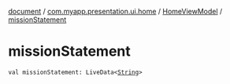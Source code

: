 [document](../../index.md) / [com.myapp.presentation.ui.home](../index.md) / [HomeViewModel](index.md) / [missionStatement](./mission-statement.md)

# missionStatement

`val missionStatement: LiveData<`[`String`](https://kotlinlang.org/api/latest/jvm/stdlib/kotlin/-string/index.html)`>`